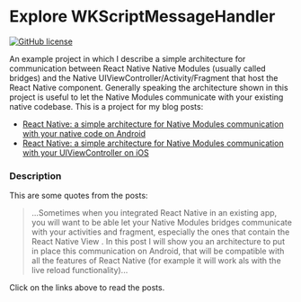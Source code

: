 # Explore WKScriptMessageHandler

[![GitHub license](https://img.shields.io/badge/license-MIT-blue.svg)](https://raw.githubusercontent.com/chicio/React-Native-Native-Modules-Communication/master/LICENSE.md)

An example project in which I describe a simple architecture for communication between React Native Native Modules 
(usually called bridges) and the Native UIViewController/Activity/Fragment that host the React Native component. 
Generally speaking the architecture shown in this project is useful to let the Native Modules communicate with your 
existing native codebase.
This is a project for my blog posts:

* [React Native: a simple architecture for Native Modules communication with your native code on Android](https://www.fabrizioduroni.it/2018/12/02/react-native-modules-bridge-communication-activitiy-fragment-android.html "React Native: a simple architecture for Native Modules communication with your Activities and Fragments on Android") 
* [React Native: a simple architecture for Native Modules communication with your UIViewController on iOS](https://www.fabrizioduroni.it/2018/12/03/react-native-modules-bridge-communication-uiviewcontroller-ios.html "React Native: a simple architecture for Native Modules communication with your UIViewController on iOS")  

### Description

This are some quotes from the posts:

> ...Sometimes when you integrated React Native in an existing app, you will want to be able let your Native 
Modules bridges communicate with your activities and fragment, especially the ones that contain the React Native View
. In this post I will show you an architecture to put in place this communication on Android, that will be compatible 
with all the features of React Native (for example it will work als with the live reload functionality)... 

Click on the links above to read the posts.
